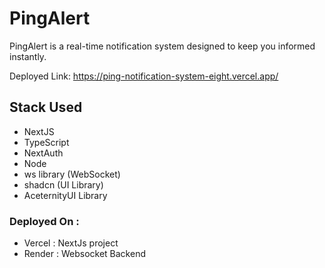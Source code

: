 # PingAlert

PingAlert is a real-time notification system designed to keep you informed instantly.

Deployed Link: https://ping-notification-system-eight.vercel.app/


## Stack Used

 - NextJS
 - TypeScript
 - NextAuth
 - Node
 - ws library (WebSocket)
 - shadcn (UI Library)
 - AceternityUI Library

### Deployed On : 
 - Vercel : NextJs project
 - Render : Websocket Backend
